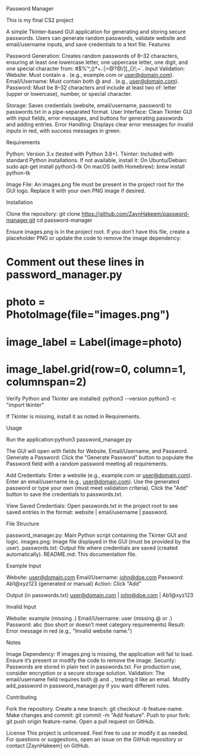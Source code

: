 Password Manager

This is my final CS2 project

A simple Tkinter-based GUI application for generating and storing secure passwords. Users can generate random passwords, validate website and email/username inputs, and save credentials to a text file.
Features

Password Generation: Creates random passwords of 8–32 characters, ensuring at least one lowercase letter, one uppercase letter, one digit, and one special character from: #$%‘^,()*+.:|=@?@/][_{}!;~`.
Input Validation:
Website: Must contain a . (e.g., example.com or user@domain.com).
Email/Username: Must contain both @ and . (e.g., user@domain.com).
Password: Must be 8–32 characters and include at least two of: letter (upper or lowercase), number, or special character.


Storage: Saves credentials (website, email/username, password) to passwords.txt in a pipe-separated format.
User Interface: Clean Tkinter GUI with input fields, error messages, and buttons for generating passwords and adding entries.
Error Handling: Displays clear error messages for invalid inputs in red, with success messages in green.

Requirements

Python: Version 3.x (tested with Python 3.8+).
Tkinter: Included with standard Python installations. If not available, install it:
On Ubuntu/Debian: sudo apt-get install python3-tk
On macOS (with Homebrew): brew install python-tk


Image File: An images.png file must be present in the project root for the GUI logo. Replace it with your own PNG image if desired.

Installation

Clone the repository:
git clone https://github.com/ZaynHakeem/password-manager.git
cd password-manager

Ensure images.png is in the project root. If you don’t have this file, create a placeholder PNG or update the code to remove the image dependency:
# Comment out these lines in password_manager.py
# photo = PhotoImage(file="images.png")
# image_label = Label(image=photo)
# image_label.grid(row=0, column=1, columnspan=2)


Verify Python and Tkinter are installed:
python3 --version
python3 -c "import tkinter"

If Tkinter is missing, install it as noted in Requirements.


Usage

Run the application:python3 password_manager.py


The GUI will open with fields for Website, Email/Username, and Password.
Generate a Password:
Click the "Generate Password" button to populate the Password field with a random password meeting all requirements.


Add Credentials:
Enter a website (e.g., example.com or user@domain.com).
Enter an email/username (e.g., user@domain.com).
Use the generated password or type your own (must meet validation criteria).
Click the "Add" button to save the credentials to passwords.txt.


View Saved Credentials:
Open passwords.txt in the project root to see saved entries in the format: website | email/username | password.



File Structure

password_manager.py: Main Python script containing the Tkinter GUI and logic.
images.png: Image file displayed in the GUI (must be provided by the user).
passwords.txt: Output file where credentials are saved (created automatically).
README.md: This documentation file.

Example
Input

Website: user@domain.com
Email/Username: john@doe.com
Password: Ab1@xyz123 (generated or manual)
Action: Click "Add"

Output (in passwords.txt)
user@domain.com | john@doe.com | Ab1@xyz123

Invalid Input

Website: example (missing .)
Email/Username: user (missing @ or .)
Password: abc (too short or doesn’t meet category requirements)
Result: Error message in red (e.g., "Invalid website name.")

Notes

Image Dependency: If images.png is missing, the application will fail to load. Ensure it’s present or modify the code to remove the image.
Security: Passwords are stored in plain text in passwords.txt. For production use, consider encryption or a secure storage solution.
Validation: The email/username field requires both @ and ., treating it like an email. Modify add_password in password_manager.py if you want different rules.

Contributing

Fork the repository.
Create a new branch: git checkout -b feature-name.
Make changes and commit: git commit -m "Add feature".
Push to your fork: git push origin feature-name.
Open a pull request on GitHub.

License
This project is unlicensed. Feel free to use or modify it as needed.
For questions or suggestions, open an issue on the GitHub repository or contact [ZaynHakeem] on GitHub.
